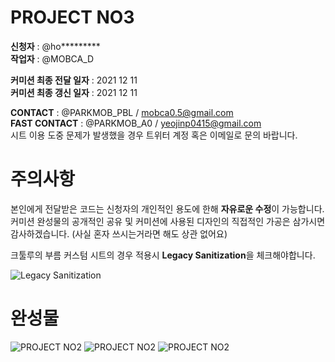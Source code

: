 # PROJECT NO3
**신청자** : @ho*********  
**작업자** : @MOBCA_D   
     
**커미션 최종 전달 일자** : 2021 12 11  
**커미션 최종 갱신 일자** : 2021 12 11 
      
**CONTACT** : @PARKMOB_PBL  / mobca0.5@gmail.com   
**FAST CONTACT** : @PARKMOB_A0 / yeojinp0415@gmail.com      
시트 이용 도중 문제가 발생했을 경우 트위터 계정 혹은 이메일로 문의 바랍니다.     
   
      
         
            

# 주의사항 

본인에게 전달받은 코드는 신청자의 개인적인 용도에 한해 **자유로운 수정**이 가능합니다.   
커미션 완성물의 공개적인 공유 및 커미션에 사용된 디자인의 직접적인 가공은 삼가시면 감사하겠습니다. (사실 혼자 쓰시는거라면 해도 상관 없어요) 

크툴루의 부름 커스텀 시트의 경우 적용시 **Legacy Sanitization**을 체크해야합니다. 

![Legacy Sanitization](https://i.imgur.com/dKetlgm.png "Legacy Sanitization")
   
       
# 완성물 
![PROJECT NO2](https://i.imgur.com/0e2HT5V.png "PROJECT NO2")
![PROJECT NO2](https://i.imgur.com/Uh9E97T.png "PROJECT NO2")
![PROJECT NO2](https://i.imgur.com/trnxSfv.png "PROJECT NO2")
